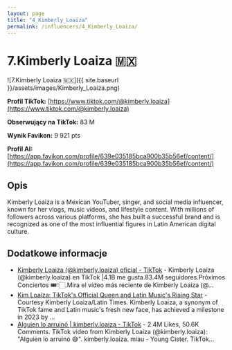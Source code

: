 ```yaml
---
layout: page
title: "4_Kimberly_Loaiza"
permalink: /influencers/4_Kimberly_Loaiza/
---
```


# 7.Kimberly Loaiza 🇲🇽

![7.Kimberly Loaiza 🇲🇽]({{ site.baseurl }}/assets/images/Kimberly_Loaiza.png)

**Profil TikTok:** [https://www.tiktok.com/@kimberly.loaiza](https://www.tiktok.com/@kimberly.loaiza)

**Obserwujący na TikTok:** 83 M

**Wynik Favikon:** 9 921 pts

**Profil AI:** [https://app.favikon.com/profile/639e035185bca900b35b56ef/content/](https://app.favikon.com/profile/639e035185bca900b35b56ef/content/)

## Opis

Kimberly Loaiza is a Mexican YouTuber, singer, and social media influencer, known for her vlogs, music videos, and lifestyle content. With millions of followers across various platforms, she has built a successful brand and is recognized as one of the most influential figures in Latin American digital culture.

## Dodatkowe informacje

- [Kimberly Loaiza (@kimberly.loaiza) oficial - TikTok](https://www.tiktok.com/@kimberly.loaiza) - Kimberly Loaiza (@kimberly.loaiza) en TikTok |4.1B me gusta.83.4M seguidores.Próximos Conciertos 🎟️👇🏻.Mira el vídeo más reciente de Kimberly Loaiza (@...
- [Kim Loaiza: TikTok's Official Queen and Latin Music's Rising Star](https://www.latintimes.com/kim-loaiza-tiktoks-official-queen-latin-musics-rising-star-549539) - Courtesy Kimberly Loaiza/Latin Times. Kimberly Loaiza, a synonym of TikTok fame and Latin music's fresh new face, has achieved a milestone in 2023 by ...
- [Alguien lo arruinó | kimberly.loaiza - TikTok](https://www.tiktok.com/@kimberly.loaiza/video/7470371168118230278) - 2.4M Likes, 50.6K Comments. TikTok video from Kimberly Loaiza (@kimberly.loaiza): "Alguien lo arruinó 😅". kimberly.loaiza. miau - Young Cister. TikTok...

